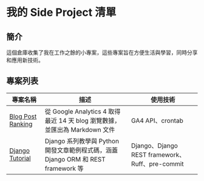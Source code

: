 # 我的 Side Project 清單

## 簡介
這個倉庫收集了我在工作之餘的小專案，這些專案旨在方便生活與學習，同時分享和應用新技術。

## 專案列表

| 專案名稱 | 描述 | 使用技術 |
|----------|------|----------|
| [Blog Post Ranking](https://github.com/kyomind/blog-post-ranking) | 從 Google Analytics 4 取得最近 14 天 blog 瀏覽數據，並匯出為 Markdown 文件 | GA4 API、crontab |
| [Django Tutorial](https://github.com/kyomind/Django-Tutorial) | Django 系列教學與 Python 開發文章範例程式碼，涵蓋 Django ORM 和 REST framework 等 | Django、Django REST framework、Ruff、pre-commit |

